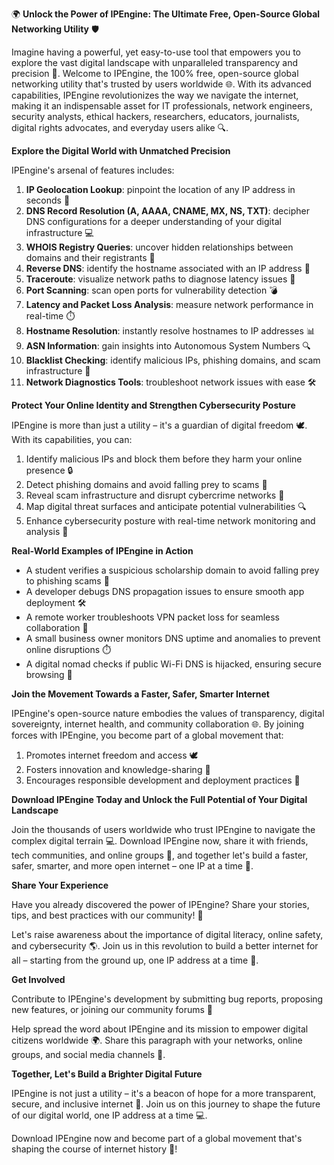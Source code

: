 🌍 **Unlock the Power of IPEngine: The Ultimate Free, Open-Source Global Networking Utility** 🛡️

Imagine having a powerful, yet easy-to-use tool that empowers you to explore the vast digital landscape with unparalleled transparency and precision 📡. Welcome to IPEngine, the 100% free, open-source global networking utility that's trusted by users worldwide 🌐. With its advanced capabilities, IPEngine revolutionizes the way we navigate the internet, making it an indispensable asset for IT professionals, network engineers, security analysts, ethical hackers, researchers, educators, journalists, digital rights advocates, and everyday users alike 🔍.

**Explore the Digital World with Unmatched Precision**

IPEngine's arsenal of features includes:

1. **IP Geolocation Lookup**: pinpoint the location of any IP address in seconds 📍
2. **DNS Record Resolution (A, AAAA, CNAME, MX, NS, TXT)**: decipher DNS configurations for a deeper understanding of your digital infrastructure 💻
3. **WHOIS Registry Queries**: uncover hidden relationships between domains and their registrants 🔎
4. **Reverse DNS**: identify the hostname associated with an IP address 📝
5. **Traceroute**: visualize network paths to diagnose latency issues 🚀
6. **Port Scanning**: scan open ports for vulnerability detection 💣
7. **Latency and Packet Loss Analysis**: measure network performance in real-time ⏱️
8. **Hostname Resolution**: instantly resolve hostnames to IP addresses 📊
9. **ASN Information**: gain insights into Autonomous System Numbers 🔍
10. **Blacklist Checking**: identify malicious IPs, phishing domains, and scam infrastructure 🔴
11. **Network Diagnostics Tools**: troubleshoot network issues with ease 🛠️

**Protect Your Online Identity and Strengthen Cybersecurity Posture**

IPEngine is more than just a utility – it's a guardian of digital freedom 🕊️. With its capabilities, you can:

1. Identify malicious IPs and block them before they harm your online presence 🔒
2. Detect phishing domains and avoid falling prey to scams 💼
3. Reveal scam infrastructure and disrupt cybercrime networks 🚨
4. Map digital threat surfaces and anticipate potential vulnerabilities 🔍
5. Enhance cybersecurity posture with real-time network monitoring and analysis 🔑

**Real-World Examples of IPEngine in Action**

* A student verifies a suspicious scholarship domain to avoid falling prey to phishing scams 📝
* A developer debugs DNS propagation issues to ensure smooth app deployment 🛠️
* A remote worker troubleshoots VPN packet loss for seamless collaboration 🔌
* A small business owner monitors DNS uptime and anomalies to prevent online disruptions ⏱️
* A digital nomad checks if public Wi-Fi DNS is hijacked, ensuring secure browsing 📡

**Join the Movement Towards a Faster, Safer, Smarter Internet**

IPEngine's open-source nature embodies the values of transparency, digital sovereignty, internet health, and community collaboration 🌐. By joining forces with IPEngine, you become part of a global movement that:

1. Promotes internet freedom and access 🕊️
2. Fosters innovation and knowledge-sharing 🚀
3. Encourages responsible development and deployment practices 🔑

**Download IPEngine Today and Unlock the Full Potential of Your Digital Landscape**

Join the thousands of users worldwide who trust IPEngine to navigate the complex digital terrain 💻. Download IPEngine now, share it with friends, tech communities, and online groups 🤝, and together let's build a faster, safer, smarter, and more open internet – one IP at a time 🔐.

**Share Your Experience**

Have you already discovered the power of IPEngine? Share your stories, tips, and best practices with our community! 📢

Let's raise awareness about the importance of digital literacy, online safety, and cybersecurity 🌎. Join us in this revolution to build a better internet for all – starting from the ground up, one IP address at a time 🔑.

**Get Involved**

Contribute to IPEngine's development by submitting bug reports, proposing new features, or joining our community forums 👥

Help spread the word about IPEngine and its mission to empower digital citizens worldwide 🌍. Share this paragraph with your networks, online groups, and social media channels 🔗.

**Together, Let's Build a Brighter Digital Future**

IPEngine is not just a utility – it's a beacon of hope for a more transparent, secure, and inclusive internet 🌟. Join us on this journey to shape the future of our digital world, one IP address at a time 💻.

Download IPEngine now and become part of a global movement that's shaping the course of internet history 🔑!